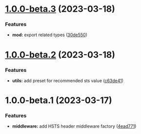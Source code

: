 # [1.0.0-beta.3](https://github.com/httpland/hsts-middleware/compare/1.0.0-beta.2...1.0.0-beta.3) (2023-03-18)


### Features

* **mod:** export related types ([30de550](https://github.com/httpland/hsts-middleware/commit/30de55028cf46e349e40cc0e71a5ab773f6f1640))

# [1.0.0-beta.2](https://github.com/httpland/hsts-middleware/compare/1.0.0-beta.1...1.0.0-beta.2) (2023-03-18)


### Features

* **utils:** add preset for recommended sts value ([c63de41](https://github.com/httpland/hsts-middleware/commit/c63de419cc40bc38b9d59e8861c3540b1ca12f2e))

# 1.0.0-beta.1 (2023-03-17)


### Features

* **middleware:** add HSTS header middleware factory ([4ead771](https://github.com/httpland/hsts-middleware/commit/4ead771fd712af62524758b8e4fc0beb7306c88a))
